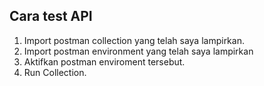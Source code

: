 ## Cara test API
<ol>
    <li>Import postman collection yang telah saya lampirkan.</li>
    <li>Import postman environment yang telah saya lampirkan</li>
    <li>Aktifkan postman enviroment tersebut.</li>
    <li>Run Collection.</li>
</ol>


